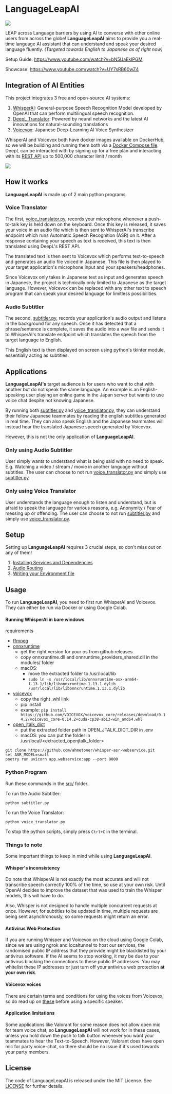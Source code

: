 # LanguageLeapAI

![](docs/screenshots/LanguageLeapAI_logo.png?raw=true)

LEAP across Language barriers by using AI to converse with other online users from across the globe!
**LanguageLeapAI** aims to provide you a real-time language AI assistant that can understand and speak your desired language fluently. 
*(Targeted towards English to Japanese as of right now)*

Setup Guide: https://www.youtube.com/watch?v=bN5UaEkIPGM

Showcase: https://www.youtube.com/watch?v=UY7sRB60wZ4


## Integration of AI Entities

This project integrates 3 free and open-source AI systems:

1. [WhisperAI](https://github.com/openai/whisper): General-purpose Speech Recognition Model developed by OpenAI that can perform multilingual speech
recognition.
2. [DeepL Translator](https://www.deepl.com/translator): Powered by neural networks and the latest AI innovations for natural-sounding translations
3. [Voicevox](https://voicevox.hiroshiba.jp/): Japanese Deep-Learning AI Voice Synthesizer


WhisperAI and Voicevox both have docker images available on DockerHub, so we will be building and running them both via a [Docker Compose file](docker-compose.yml).
DeepL can be interacted with by signing up for a free plan and interacting with its [REST API](https://www.deepl.com/pro-api?cta=header-pro-api/) up to 500,000 character limit / month

![](docs/screenshots/ai_integrations.png?raw=true)

## How it works

**LanguageLeapAI** is made up of 2 main python programs.


### Voice Translator

The first, [voice_translator.py](src/voice_translator.py), records your microphone whenever a push-to-talk key is held down on the keyboard.
Once this key is released, it saves your voice in an audio file which is then sent to WhisperAI's transcribe endpoint which runs Automatic Speech Recognition (ASR) on it.
After a response containing your speech as text is received, this text is then translated using DeepL's REST API. 

The translated text is then sent to Voicevox which performs text-to-speech and generates an audio file voiced in Japanese.
This file is then played to your target application's microphone input and your speakers/headphones.

Since Voicevox only takes in Japanese text as input and generates speech in Japanese, the project is technically only limited to Japanese as the target language.
However, Voicevox can be replaced with any other text to speech program that can speak your desired language for limitless possibilities.


### Audio Subtitler

The second, [subtitler.py](src/subtitler.py), records your application's audio output and listens in the background for any speech.
Once it has detected that a phrase/sentence is complete, it saves the audio into a wav file and sends it to WhisperAI's translate endpoint which translates the speech from the target language to English.

This English text is then displayed on screen using python's tkinter module, essentially acting as subtitles.


## Applications

**LanguageLeapAI's** target audience is for users who want to chat with another but do not speak the same language.
An example is an English-speaking user playing an online game in the Japan server but wants to use voice chat despite not knowing Japanese.

By running both [subtitler.py](src/subtitler.py) and [voice_translator.py](src/voice_translator.py), they can understand their fellow Japanese teammates by reading the english subtitles generated in real time.
They can also speak English and the Japanese teammates will instead hear the translated Japanese speech generated by Voicevox.

However,  this is not the only application of **LanguageLeapAI**.

### Only using Audio Subtitler

User simply wants to understand what is being said with no need to speak. E.g. Watching a video / stream / movie in another language without subtitles.
The user can choose to not run [voice_translator.py](src/voice_translator.py) and simply use [subtitler.py](src/subtitler.py).

### Only using Voice Translator

User understands the language enough to listen and understand, but is afraid to speak the language for various reasons, e.g. Anonymity / Fear of messing up or offending.
The user can choose to not run [subtitler.py](src/subtitler.py) and simply use [voice_translator.py](src/voice_translator.py).


## Setup

Setting up **LanguageLeapAI** requires 3 crucial steps, so don't miss out on any of them!
1. [Installing Services and Dependencies](docs/INSTALLATION.md)
2. [Audio Routing](docs/AUDIO.md)
3. [Writing your Environment file](docs/ENV.md)


## Usage

To run **LanguageLeapAI**, you need to first run WhisperAI and Voicevox. They can either be run via Docker or using Google Colab.

#### Running WhisperAI in bare windows

requirements
- [ffmpeg](https://www.wikihow.com/Install-FFmpeg-on-Windows)
- [onnxruntime](https://github.com/microsoft/onnxruntime/releases)
  - get the right version for your os from github releases 
  - copy onnxruntime.dll and onnruntime_providers_shared.dll in the modules/ folder
  - macOS:
    - move the extracted folder to /usr/local/lib
    - `sudo ln -s /usr/local/lib/onnxruntime-osx-arm64-1.13.1/lib/libonnxruntime.1.13.1.dylib /usr/local/lib/libonnxruntime.1.13.1.dylib`
- [voicevox](https://github.com/VOICEVOX/voicevox_core/releases)
  - copy the right .whl link
  - pip install <link> 
  - example: `pip install https://github.com/VOICEVOX/voicevox_core/releases/download/0.14.2/voicevox_core-0.14.2+cuda-cp38-abi3-win_amd64.whl`
- [open_jtalk_dict](https://sourceforge.net/projects/open-jtalk/files/Open%20JTalk/open_jtalk-1.11/open_jtalk-1.11.tar.gz/download)
  - put the extracted folder path in OPEN_JTALK_DICT_DIR in .env
  - macOS: you can put the folder in /usr/local/<extracted_openjtalk_folder>

```shell
git clone https://github.com/ahmetoner/whisper-asr-webservice.git
set ASR_MODEL=small
poetry run uvicorn app.webservice:app --port 9000
```

### Python Program

Run these commands in the [src/](src) folder.

To run the Audio Subtitler:

```python subtitler.py```

To run the Voice Translator:

```python voice_translator.py```

To stop the python scripts, simply press `Ctrl+C` in the terminal.


### Things to note

Some important things to keep in mind while using **LanguageLeapAI**.

#### Whisper's inconsistency

Do note that WhisperAI is not exactly the most accurate and will not transcribe speech correctly 100% of the time, so use at your own risk.
Until OpenAI decides to improve the dataset that was used to train the Whisper models, this will have to do.

Also, Whisper is not designed to handle multiple concurrent requests at once.
However, for subtitles to be updated in time, multiple requests are being sent asynchronously, so some requests might return an error.

#### Antivirus Web Protection

If you are running Whisper and Voicevox on the cloud using Google Colab, since we are using ngrok and localtunnel to host our services,
the randomised public IP address that they provide might be blacklisted by your antivirus software. If the AI seems to stop working,
it may be due to your antivirus blocking the connections to these public IP addresses. 
You may whitelist these IP addresses or just turn off your antivirus web protection **at your own risk**.

#### Voicevox voices

There are certain terms and conditions for using the voices from Voicevox, so do read up on [these](https://voicevox.hiroshiba.jp/) before using a specific speaker.


#### Application limitations

Some applications like Valorant for some reason does not allow open mic for team voice chat, so **LanguageLeapAI** will not work for in these cases,
unless you hold down the push to talk button whenever you want your teammates to hear the Text-to-Speech.
However, Valorant does have open mic for party voice-chat, so there should be no issue if it's used towards your party members.

## License

The code of LanguageLeapAI is released under the MIT License. See [LICENSE](LICENSE) for further details.
